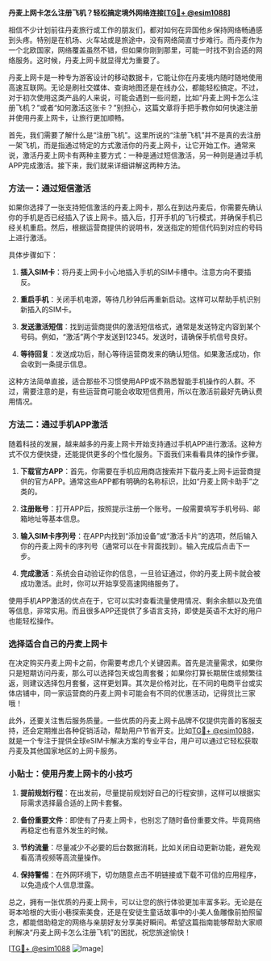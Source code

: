 **丹麦上网卡怎么注册飞机？轻松搞定境外网络连接[[TG💪+ @esim1088](https://t.me/s/esim1088)]**

相信不少计划前往丹麦旅行或工作的朋友们，都对如何在异国他乡保持网络畅通感到头疼。特别是在机场、火车站或是旅途中，没有网络简直寸步难行。而丹麦作为一个北欧国家，网络覆盖虽然不错，但如果你刚到那里，可能一时找不到合适的网络服务。这时候，丹麦上网卡就显得尤为重要了。

丹麦上网卡是一种专为游客设计的移动数据卡，它能让你在丹麦境内随时随地使用高速互联网。无论是刷社交媒体、查询地图还是在线办公，都能轻松搞定。不过，对于初次使用这类产品的人来说，可能会遇到一些问题，比如“丹麦上网卡怎么注册飞机？”或者“如何激活这张卡？”别担心，这篇文章将手把手教你如何快速注册并使用丹麦上网卡，让旅行更加顺畅。

首先，我们需要了解什么是“注册飞机”。这里所说的“注册飞机”并不是真的去注册一架飞机，而是指通过特定的方式激活你的丹麦上网卡，让它开始工作。通常来说，激活丹麦上网卡有两种主要方式：一种是通过短信激活，另一种则是通过手机APP完成激活。接下来，我们就来详细讲解这两种方法。

### 方法一：通过短信激活

如果你选择了一张支持短信激活的丹麦上网卡，那么在到达丹麦后，你需要先确认你的手机是否已经插入了该上网卡。插入后，打开手机的飞行模式，并确保手机已经关机重启。然后，根据运营商提供的说明书，发送指定的短信代码到对应的号码上进行激活。

具体步骤如下：

1. **插入SIM卡**：将丹麦上网卡小心地插入手机的SIM卡槽中。注意方向不要插反。
   
2. **重启手机**：关闭手机电源，等待几秒钟后再重新启动。这样可以帮助手机识别新插入的SIM卡。

3. **发送激活短信**：找到运营商提供的激活短信格式，通常是发送特定内容到某个号码。例如，“激活”两个字发送到12345。发送时，请确保手机信号良好。

4. **等待回复**：发送成功后，耐心等待运营商发来的确认短信。如果激活成功，你会收到一条提示信息。

这种方法简单直接，适合那些不习惯使用APP或不熟悉智能手机操作的人群。不过，需要注意的是，有些运营商可能会收取短信费用，所以在激活前最好先确认费用情况。

### 方法二：通过手机APP激活

随着科技的发展，越来越多的丹麦上网卡开始支持通过手机APP进行激活。这种方式不仅方便快捷，还能提供更多的个性化服务。下面我们来看看具体的操作步骤。

1. **下载官方APP**：首先，你需要在手机应用商店搜索并下载丹麦上网卡运营商提供的官方APP。通常这些APP都有明确的名称标识，比如“丹麦上网卡助手”之类的。

2. **注册账号**：打开APP后，按照提示注册一个账号。一般需要填写手机号码、邮箱地址等基本信息。

3. **输入SIM卡序列号**：在APP内找到“添加设备”或“激活卡片”的选项，然后输入你的丹麦上网卡的序列号（通常可以在卡背面找到）。输入完成后点击下一步。

4. **完成激活**：系统会自动验证你的信息，一旦验证通过，你的丹麦上网卡就会被成功激活。此时，你可以开始享受高速网络服务了。

使用手机APP激活的优点在于，它可以实时查看流量使用情况、剩余余额以及充值等信息，非常实用。而且很多APP还提供了多语言支持，即使是英语不太好的用户也能轻松操作。

### 选择适合自己的丹麦上网卡

在决定购买丹麦上网卡之前，你需要考虑几个关键因素。首先是流量需求，如果你只是短期访问丹麦，那么可以选择包天或包周套餐；如果你打算长期居住或频繁往返，则建议选择包月套餐，这样更划算。其次是价格对比，在不同的电商平台或实体店铺中，同一家运营商的丹麦上网卡可能会有不同的优惠活动，记得货比三家哦！

此外，还要关注售后服务质量。一些优质的丹麦上网卡品牌不仅提供完善的客服支持，还会定期推出各种促销活动，帮助用户节省开支。比如[TG💪+ @esim1088](https://t.me/s/esim1088)，就是一个专注于提供全球eSIM卡解决方案的专业平台，用户可以通过它轻松获取丹麦及其他国家地区的上网卡服务。

### 小贴士：使用丹麦上网卡的小技巧

1. **提前规划行程**：在出发前，尽量提前规划好自己的行程安排，这样可以根据实际需求选择最合适的上网卡套餐。

2. **备份重要文件**：即使有了丹麦上网卡，也别忘了随时备份重要文件。毕竟网络再稳定也有意外发生的时候。

3. **节约流量**：尽量减少不必要的后台数据消耗，比如关闭自动更新功能，避免观看高清视频等高流量操作。

4. **保持警惕**：在外网环境下，切勿随意点击不明链接或下载不可信的应用程序，以免造成个人信息泄露。

总之，拥有一张优质的丹麦上网卡，可以让您的旅行体验更加丰富多彩。无论是在哥本哈根的大街小巷探索美食，还是在安徒生童话故事中的小美人鱼雕像前拍照留念，都能借助稳定的网络与亲朋好友分享美好瞬间。希望这篇指南能够帮助大家顺利解决“丹麦上网卡怎么注册飞机”的困扰，祝您旅途愉快！

[[TG💪+ @esim1088](https://t.me/s/esim1088) ![Image](https://i.postimg.cc/4NQfJmqS/Snipaste-2025-05-13-00-14-12.png)]